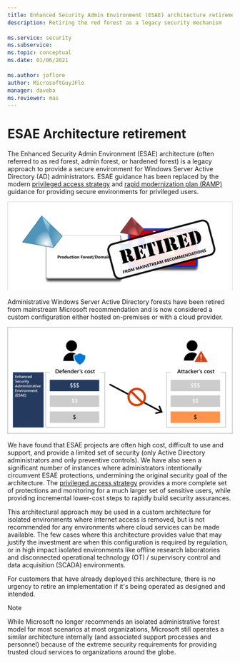 ```yaml
---
title: Enhanced Security Admin Environment (ESAE) architecture retirement
description: Retiring the red forest as a legacy security mechanism

ms.service: security
ms.subservice: 
ms.topic: conceptual
ms.date: 01/06/2021

ms.author: joflore
author: MicrosoftGuyJFlo
manager: daveba
ms.reviewer: mas
---
```

# ESAE Architecture retirement

The Enhanced Security Admin Environment (ESAE) architecture (often referred to as red forest, admin forest, or hardened forest) is a legacy approach to provide a secure environment for Windows Server Active Directory (AD) administrators. ESAE guidance has been replaced by the modern [privileged access strategy](privileged-access-strategy.md) and [rapid modernization plan (RAMP)](security-rapid-modernization-plan.md) guidance for providing secure environments for privileged users.

![Retirement of ESAE notification](./media/esae-retirement/retirement.png)

Administrative Windows Server Active Directory forests have been retired from mainstream Microsoft recommendation and is now considered a custom configuration either hosted on-premises or with a cloud provider.

![PLACEHOLDER](./media/esae-retirement/defender-vs-attacker-cost.png)

We have found that ESAE projects are often high cost, difficult to use and support, and provide a limited set of security (only Active Directory administrators and only preventive controls). We have also seen a significant number of instances where administrators intentionally circumvent ESAE protections, undermining the original security goal of the architecture. The [privileged access strategy](privileged-access-strategy.md) provides a more complete set of protections and monitoring for a much larger set of sensitive users, while providing incremental lower-cost steps to rapidly build security assurances.

This architectural approach may be used in a custom architecture for isolated environments where internet access is removed, but is not recommended for any environments where cloud services can be made available. The few cases where this architecture provides value that may justify the investment are when this configuration is required by regulation, or in high impact isolated environments like offline research laboratories and disconnected operational technology (OT) / supervisory control and data acquisition (SCADA) environments.

For customers that have already deployed this architecture, there is no urgency to retire an implementation if it's being operated as designed and intended.

> [!NOTE]
> While Microsoft no longer recommends an isolated administrative forest model for most scenarios at most organizations, Microsoft still operates a similar architecture internally (and associated support processes and personnel) because of the extreme security requirements for providing trusted cloud services to organizations around the globe.
